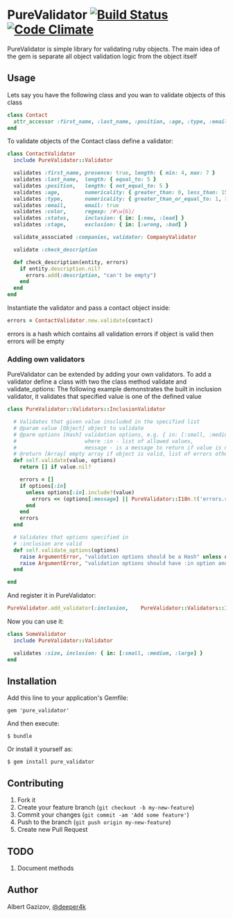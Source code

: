 # PureValidator [![Build Status](https://travis-ci.org/AlbertGazizov/pure_validator.png)](https://travis-ci.org/AlbertGazizov/pure_validator) [![Code Climate](https://codeclimate.com/github/ddd-ruby/pure_validatorbadges/gpa.svg)](https://codeclimate.com/github/ddd-ruby/pure_validator)


PureValidator is simple library for validating ruby objects.
The main idea of the gem is separate all object validation logic from the object itself

## Usage
Lets say you have the following class and you wan to validate objects of this class
```ruby
class Contact
  attr_accessor :first_name, :last_name, :position, :age, :type, :email, :color, :status, :stage, :description, :companies
end
```
To validate objects of the Contact class define a validator:
```ruby
class ContactValidator
  include PureValidator::Validator

  validates :first_name, presence: true, length: { min: 4, max: 7 }
  validates :last_name,  length: { equal_to: 5 }
  validates :position,   length: { not_equal_to: 5 }
  validates :age,        numericality: { greater_than: 0, less_than: 150 }
  validates :type,       numericality: { greater_than_or_equal_to: 1, less_than_or_equal_to: 5 }
  validates :email,      email: true
  validates :color,      regexp: /#\w{6}/
  validates :status,     inclusion: { in: [:new, :lead] }
  validates :stage,      exclusion: { in: [:wrong, :bad] }

  validate_associated :companies, validator: CompanyValidator

  validate :check_description

  def check_description(entity, errors)
    if entity.description.nil?
      errors.add(:description, "can't be empty")
    end
  end
end
```

Instantiate the validator and pass a contact object inside:
```ruby
errors = ContactValidator.new.validate(contact)
```
errors is a hash which contains all validation errors
if object is valid then errors will be empty

### Adding own validators
PureValidator can be extended by adding your own validators.
To add a validator define a class with two the class method validate and validate_options:
The following example demonstrates the built in inclusion validator,
it validates that specified value is one of the defined value
```ruby
class PureValidator::Validators::InclusionValidator

  # Validates that given value inscluded in the specified list
  # @param value [Object] object to validate
  # @parm options [Hash] validation options, e.g. { in: [:small, :medium, :large], message: "not included in the list of allowed items" }
  #                      where :in - list of allowed values,
  #                      message - is a message to return if value is not included in the list
  # @return [Array] empty array if object is valid, list of errors otherwise
  def self.validate(value, options)
    return [] if value.nil?

    errors = []
    if options[:in]
      unless options[:in].include?(value)
        errors << (options[:message] || PureValidator::I18n.t('errors.should_be_included_in_list', list: options[:in]))
      end
    end
    errors
  end

  # Validates that options specified in
  # :inclusion are valid
  def self.validate_options(options)
    raise ArgumentError, "validation options should be a Hash" unless options.is_a?(Hash)
    raise ArgumentError, "validation options should have :in option and it should be an array of allowed values" unless options[:in].is_a?(Array)
  end

end
```
And register it in PureValidator:
```ruby
PureValidator.add_validator(:inclusion,    PureValidator::Validators::InclusionValidator)
```
Now you can use it:
```ruby
class SomeValidator
  include PureValidator::Validator

  validates :size, inclusion: { in: [:small, :medium, :large] }
end
```

## Installation

Add this line to your application's Gemfile:

    gem 'pure_validator'

And then execute:

    $ bundle

Or install it yourself as:

    $ gem install pure_validator

## Contributing

1. Fork it
2. Create your feature branch (`git checkout -b my-new-feature`)
3. Commit your changes (`git commit -am 'Add some feature'`)
4. Push to the branch (`git push origin my-new-feature`)
5. Create new Pull Request

## TODO
1. Document methods

## Author
Albert Gazizov, [@deeper4k](https://twitter.com/deeper4k)
